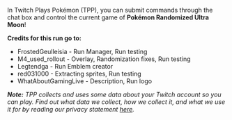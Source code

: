 In Twitch Plays Pokémon (TPP), you can submit commands through the chat box and control the current game of **Pokémon Randomized Ultra Moon**!

**Credits for this run go to:**
- FrostedGeulleisia - Run Manager, Run testing
- M4_used_rollout - Overlay, Randomization fixes, Run testing
- Legtendga - Run Emblem creator
- red031000 - Extracting sprites, Run testing
- WhatAboutGamingLive - Description, Run logo

***Note:** TPP collects and uses some data about your Twitch account so you can play. Find out what data we collect, how we collect it, and what we use it for by reading our privacy statement [here](https://github.com/TwitchPlaysPokemon/tpp-streamdocs/blob/master/privacy/privacy-statement.md).*